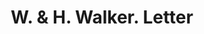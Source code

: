---
doi: 10.7916/D8SX7RBQ
date_other: '1901'
date_other_textual: '1901'
form: correspondence
genre:
- Letters (correspondence)
name:
- W. & H. Walker
object_in_context_url: https://biggert.cul.columbia.edu/items/view/ave_biggert_01498
subject_hierarchical_geographic:
- Pittsburgh, Pennsylvania, United States
subject_name:
- W. & H. Walker
title: W. & H. Walker. Letter
sort_title: W. & H. Walker. Letter
call_number: ave_biggert_01498
coordinates:
- 40.439722222222215,-79.97638888888889
pid: ave_biggert_01498
identifiers: ave_biggert_01498
permalink: /biggert/ave_biggert_01498/
layout: iiif-image-page
---